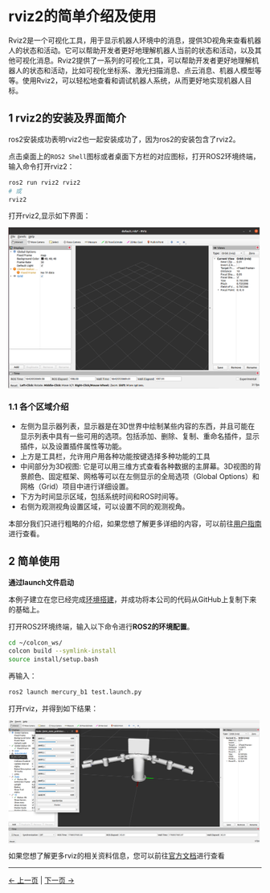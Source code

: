 # rviz2的简单介绍及使用

Rviz2是一个可视化工具，用于显示机器人环境中的消息，提供3D视角来查看机器人的状态和活动。它可以帮助开发者更好地理解机器人当前的状态和活动，以及其他可视化消息。Rviz2提供了一系列的可视化工具，可以帮助开发者更好地理解机器人的状态和活动，比如可视化坐标系、激光扫描消息、点云消息、机器人模型等等。使用Rviz2，可以轻松地查看和调试机器人系统，从而更好地实现机器人目标。

## 1 rviz2的安装及界面简介

ros2安装成功表明rviz2也一起安装成功了，因为ros2的安装包含了rviz2。

点击桌面上的`ROS2 Shell`图标或者桌面下方栏的对应图标，打开ROS2环境终端，输入命令打开rviz2：

```bash
ros2 run rviz2 rviz2
# 或
rviz2
```

打开rviz2,显示如下界面：

<img src =../../resources/11-ApplicationBaseROS/image/rviz-1.png
width ="500"  align = "center">

### 1.1 各个区域介绍

+ 左侧为显示器列表，显示器是在3D世界中绘制某些内容的东西，并且可能在显示列表中具有一些可用的选项。包括添加、删除、复制、重命名插件，显示插件，以及设置插件属性等功能。
+ 上方是工具栏，允许用户用各种功能按键选择多种功能的工具
+ 中间部分为3D视图: 它是可以用三维方式查看各种数据的主屏幕。3D视图的背景颜色、固定框架、网格等可以在左侧显示的全局选项（Global Options）和网格（Grid）项目中进行详细设置。
+ 下方为时间显示区域，包括系统时间和ROS时间等。
+ 右侧为观测视角设置区域，可以设置不同的观测视角。

本部分我们只进行粗略的介绍，如果您想了解更多详细的内容，可以前往[用户指南](http://wiki.ros.org/rviz/UserGuide)进行查看。

## 2 简单使用

**通过launch文件启动**

本例子建立在您已经完成[环境搭建](11.2.1-EnvironmentBuilding.md)，并成功将本公司的代码从GitHub上复制下来的基础上。

打开ROS2环境终端，输入以下命令进行**ROS2的环境配置**。

```bash
cd ~/colcon_ws/
colcon build --symlink-install
source install/setup.bash
```

再输入：

```bash
ros2 launch mercury_b1 test.launch.py
```

打开rviz，并得到如下结果：

<img src =../../resources/11-ApplicationBaseROS/image/mercuryB1-test.png
width ="500"  align = "center">

如果您想了解更多rviz的相关资料信息，您可以前往[官方文档](http://wiki.ros.org/rviz)进行查看

---

[← 上一页](6.3.2-ROS2_Basics.md) | [下一页 →](6.3.4-BasicFunction.md)
